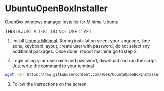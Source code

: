 # UbuntuOpenBoxInstaller
OpenBox windows manager installer for Minimal Ubuntu

THIS IS JUST A TEST. DO NOT USE IT YET.

1. Install [Ubuntu Minimal](http://archive.ubuntu.com/ubuntu/dists/disco/main/installer-amd64/current/images/netboot/mini.iso).
During installation select your language, time zone, keyboard layout, create user with password, do not select any additional packages. Once done, reboot machine go to step 2.

2. Login using your username and password, download and run the script. Just write the command to your terminal
```bash
wget -qO- https://raw.githubusercontent.com/h0ek/UbuntuOpenBoxInstaller/master/OpenBoxInstaller.sh | sudo sh
```
3. Follow the instructions on the screen.
